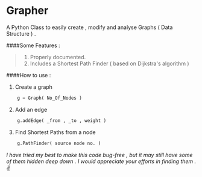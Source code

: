 # Grapher
A Python Class to easily create , modify and analyse Graphs ( Data Structure ) .

####Some Features :
>1. Properly documented.
>2. Includes a Shortest Path Finder ( based on Dijkstra's algorithm )


####How to use : 
  1. Create a graph
  > 
  ```python
      g = Graph( No_Of_Nodes )
  ```
    
  2. Add an edge
  > 
  ```python
      g.addEdge( _from , _to , weight )
  ```
  
  3. Find Shortest Paths from a node
  >
  ```python
      g.PathFinder( source node no. )
  ```

_I have tried my best to make this code bug-free , but it may still have some of them hidden deep down . I would appreciate your efforts in finding them ._ :v:
